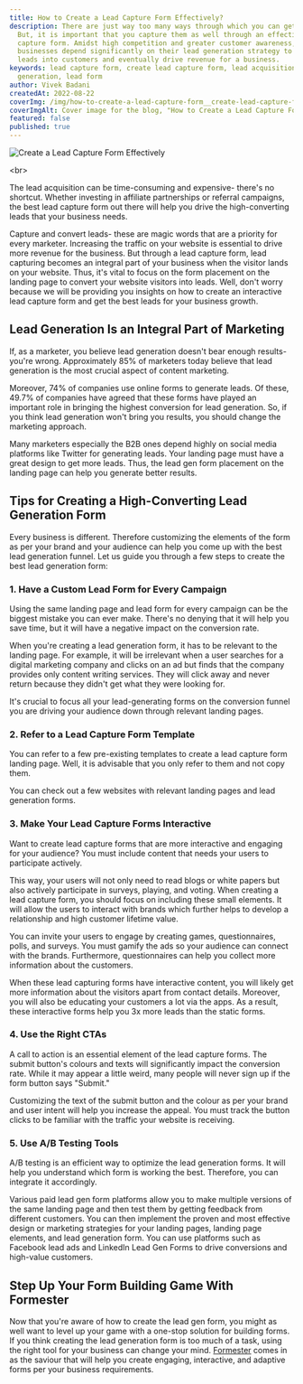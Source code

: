 ```yaml
---
title: How to Create a Lead Capture Form Effectively?
description: There are just way too many ways through which you can get leads.
  But, it is important that you capture them as well through an effective lead
  capture form. Amidst high competition and greater customer awareness,
  businesses depend significantly on their lead generation strategy to turn
  leads into customers and eventually drive revenue for a business.
keywords: lead capture form, create lead capture form, lead acquisition, lead
  generation, lead form
author: Vivek Badani
createdAt: 2022-08-22
coverImg: /img/how-to-create-a-lead-capture-form__create-lead-capture-form-effectively.png
coverImgAlt: Cover image for the blog, "How to Create a Lead Capture Form Effectively?"
featured: false
published: true
---
```

![Create a Lead Capture Form Effectively](/img/how-to-create-a-lead-capture-form__create-lead-capture-form-effectively.png "Create a Lead Capture Form Effectively")

<﻿br>

The lead acquisition can be time-consuming and expensive- there's no shortcut. Whether investing in affiliate partnerships or referral campaigns, the best lead capture form out there will help you drive the high-converting leads that your business needs. 

Capture and convert leads- these are magic words that are a priority for every marketer. Increasing the traffic on your website is essential to drive more revenue for the business. But through a lead capture form, lead capturing becomes an integral part of your business when the visitor lands on your website. Thus, it's vital to focus on the form placement on the landing page to convert your website visitors into leads. Well, don't worry because we will be providing you insights on how to create an interactive lead capture form and get the best leads for your business growth. 

## Lead Generation Is an Integral Part of Marketing

If, as a marketer, you believe lead generation doesn't bear enough results- you're wrong. Approximately 85% of marketers today believe that lead generation is the most crucial aspect of content marketing. 

Moreover, 74% of companies use online forms to generate leads. Of these, 49.7% of companies have agreed that these forms have played an important role in bringing the highest conversion for lead generation. So, if you think lead generation won't bring you results, you should change the marketing approach. 

Many marketers especially the B2B ones depend highly on social media platforms like Twitter for generating leads. Your landing page must have a great design to get more leads. Thus, the lead gen form placement on the landing page can help you generate better results. 

## Tips for Creating a High-Converting Lead Generation Form

Every business is different. Therefore customizing the elements of the form as per your brand and your audience can help you come up with the best lead generation funnel. Let us guide you through a few steps to create the best lead generation form:

### 1. Have a Custom Lead Form for Every Campaign

Using the same landing page and lead form for every campaign can be the biggest mistake you can ever make. There's no denying that it will help you save time, but it will have a negative impact on the conversion rate. 

When you're creating a lead generation form, it has to be relevant to the landing page. For example, it will be irrelevant when a user searches for a digital marketing company and clicks on an ad but finds that the company provides only content writing services. They will click away and never return because they didn't get what they were looking for.

It's crucial to focus all your lead-generating forms on the conversion funnel you are driving your audience down through relevant landing pages. 

### 2. Refer to a Lead Capture Form Template

You can refer to a few pre-existing templates to create a lead capture form landing page. Well, it is advisable that you only refer to them and not copy them. 

You can check out a few websites with relevant landing pages and lead generation forms.

### 3. Make Your Lead Capture Forms Interactive

Want to create lead capture forms that are more interactive and engaging for your audience? You must include content that needs your users to participate actively. 

This way, your users will not only need to read blogs or white papers but also actively participate in surveys, playing, and voting. When creating a lead capture form, you should focus on including these small elements. It will allow the users to interact with brands which further helps to develop a relationship and high customer lifetime value. 

You can invite your users to engage by creating games, questionnaires, polls, and surveys. You must gamify the ads so your audience can connect with the brands. Furthermore, questionnaires can help you collect more information about the customers. 

When these lead capturing forms have interactive content, you will likely get more information about the visitors apart from contact details. Moreover, you will also be educating your customers a lot via the apps. As a result, these interactive forms help you 3x more leads than the static forms. 

### 4. Use the Right CTAs

A call to action is an essential element of the lead capture forms. The submit button's colours and texts will significantly impact the conversion rate. While it may appear a little weird, many people will never sign up if the form button says "Submit." 

Customizing the text of the submit button and the colour as per your brand and user intent will help you increase the appeal. You must track the button clicks to be familiar with the traffic your website is receiving. 

### 5. Use A/B Testing Tools

A/B testing is an efficient way to optimize the lead generation forms. It will help you understand which form is working the best. Therefore, you can integrate it accordingly. 

Various paid lead gen form platforms allow you to make multiple versions of the same landing page and then test them by getting feedback from different customers. You can then implement the proven and most effective design or marketing strategies for your landing pages, landing page elements, and lead generation form. You can use platforms such as Facebook lead ads and LinkedIn Lead Gen Forms to drive conversions and high-value customers. 

## Step Up Your Form Building Game With Formester

Now that you're aware of how to create the lead gen form, you might as well want to level up your game with a one-stop solution for building forms. If you think creating the lead generation form is too much of a task, using the right tool for your business can change your mind. [Formester](https://formester.com/) comes in as the saviour that will help you create engaging, interactive, and adaptive forms per your business requirements.